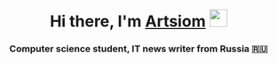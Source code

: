 <h1 align="center">Hi there, I'm <a href="https://daniilshat.ru/" target="_blank">Artsiom</a> 
<img src="https://github.com/blackcater/blackcater/raw/main/images/Hi.gif" height="32"/></h1>
<h3 align="center">Computer science student, IT news writer from Russia 🇷🇺</h3>
